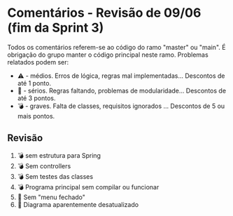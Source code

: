 # Comentários - Revisão de 09/06 (fim da Sprint 3)

Todos os comentários referem-se ao código do ramo "master" ou "main". É obrigação do grupo manter o código principal neste ramo. Problemas relatados podem ser:

  - ⚠️ - médios. Erros de lógica, regras mal implementadas... Descontos de até 1 ponto.
  - 🚨 - sérios. Regras faltando, problemas de modularidade... Descontos de até 3 pontos.
  - 💣 - graves. Falta de classes, requisitos ignorados ... Descontos de 5 ou mais pontos.

## Revisão

1. 💣 sem estrutura para Spring
1. 💣 Sem controllers
1. 💣 Sem testes das classes
1. 💣 Programa principal sem compilar ou funcionar
1. 🚨 Sem "menu fechado"
1. 🚨 Diagrama aparentemente desatualizado